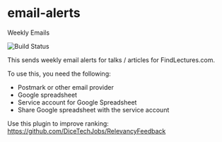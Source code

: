 # email-alerts
Weekly Emails

![Build Status](https://travis-ci.org/garysieling/email-alerts.svg?branch=master)

This sends weekly email alerts for talks / articles for FindLectures.com.

To use this, you need the following:
- Postmark or other email provider
- Google spreadsheet
- Service account for Google Spreadsheet
- Share Google spreadsheet with the service account

Use this plugin to improve ranking:
https://github.com/DiceTechJobs/RelevancyFeedback